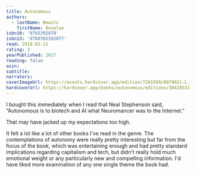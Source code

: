```yaml
---
title: Autonomous
authors:
  - lastName: Newitz
    firstName: Annalee
isbn10: '0765392070'
isbn13: '9780765392077'
read: 2018-01-11
rating: 3
yearPublished: 2017
reading: false
asin:
subtitle:
narrators:
coverImageUrl: https://assets.hardcover.app/edition/7281569/8079821-L.jpg
hardcoverUrl: https://hardcover.app/books/autonomous/editions/30428531
---
```


I bought this immediately when I read that Neal Stephenson said, “Autonomous is to biotech and AI what Neuromancer was to the Internet.”

That may have jacked up my expectations too high.

It felt a lot like a lot of other books I've read in the genre. The contemplations of autonomy were really pretty interesting but far from the focus of the book, which was entertaining enough and had pretty standard implications regarding capitalism and tech, but didn't really hold much emotional weight or any particularly new and compelling information. I'd have liked more examination of any one single theme the book had.
